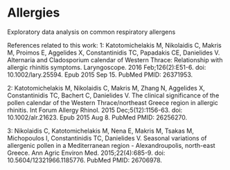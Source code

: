 # Allergies
Exploratory data analysis on common respiratory allergens

References related to this work:
1: Katotomichelakis M, Nikolaidis C, Makris M, Proimos E, Aggelides X, Constantinidis TC, Papadakis CE, Danielides V. Alternaria and Cladosporium calendar of Western Thrace: Relationship with allergic rhinitis symptoms. Laryngoscope. 2016 Feb;126(2):E51-6. doi: 10.1002/lary.25594. Epub 2015 Sep 15. PubMed PMID: 26371953.

2: Katotomichelakis M, Nikolaidis C, Makris M, Zhang N, Aggelides X, Constantinidis TC, Bachert C, Danielides V. The clinical significance of the pollen calendar of the Western Thrace/northeast Greece region in allergic rhinitis. Int Forum Allergy Rhinol. 2015 Dec;5(12):1156-63. doi: 10.1002/alr.21623. Epub 2015 Aug 8. PubMed PMID: 26256270.

3: Nikolaidis C, Katotomichelakis M, Nena E, Makris M, Tsakas M, Michopoulos I, Constantinidis TC, Danielides V. Seasonal variations of allergenic pollen in a Mediterranean region - Alexandroupolis, north-east Greece. Ann Agric Environ Med. 2015;22(4):685-9. doi: 10.5604/12321966.1185776. PubMed PMID: 26706978.
